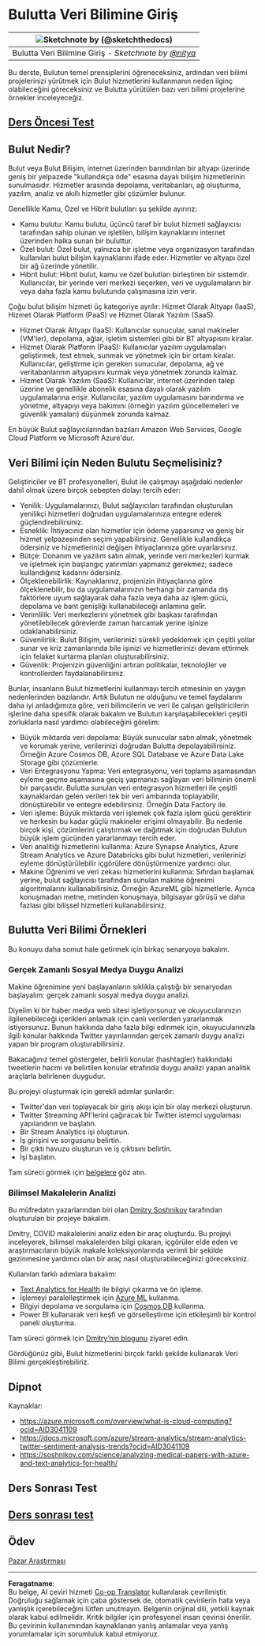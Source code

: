 <!--
CO_OP_TRANSLATOR_METADATA:
{
  "original_hash": "5f8e7cdefa096664ae86f795be571580",
  "translation_date": "2025-09-06T08:54:58+00:00",
  "source_file": "5-Data-Science-In-Cloud/17-Introduction/README.md",
  "language_code": "tr"
}
-->
# Bulutta Veri Bilimine Giriş

|![ Sketchnote by [(@sketchthedocs)](https://sketchthedocs.dev) ](../../sketchnotes/17-DataScience-Cloud.png)|
|:---:|
| Bulutta Veri Bilimine Giriş - _Sketchnote by [@nitya](https://twitter.com/nitya)_ |

Bu derste, Bulutun temel prensiplerini öğreneceksiniz, ardından veri bilimi projelerinizi yürütmek için Bulut hizmetlerini kullanmanın neden ilginç olabileceğini göreceksiniz ve Bulutta yürütülen bazı veri bilimi projelerine örnekler inceleyeceğiz.

## [Ders Öncesi Test](https://ff-quizzes.netlify.app/en/ds/quiz/32)

## Bulut Nedir?

Bulut veya Bulut Bilişim, internet üzerinden barındırılan bir altyapı üzerinde geniş bir yelpazede "kullandıkça öde" esasına dayalı bilişim hizmetlerinin sunulmasıdır. Hizmetler arasında depolama, veritabanları, ağ oluşturma, yazılım, analiz ve akıllı hizmetler gibi çözümler bulunur.

Genellikle Kamu, Özel ve Hibrit bulutları şu şekilde ayırırız:

* Kamu bulutu: Kamu bulutu, üçüncü taraf bir bulut hizmeti sağlayıcısı tarafından sahip olunan ve işletilen, bilişim kaynaklarını internet üzerinden halka sunan bir buluttur.
* Özel bulut: Özel bulut, yalnızca bir işletme veya organizasyon tarafından kullanılan bulut bilişim kaynaklarını ifade eder. Hizmetler ve altyapı özel bir ağ üzerinde yönetilir.
* Hibrit bulut: Hibrit bulut, kamu ve özel bulutları birleştiren bir sistemdir. Kullanıcılar, bir yerinde veri merkezi seçerken, veri ve uygulamaların bir veya daha fazla kamu bulutunda çalışmasına izin verir.

Çoğu bulut bilişim hizmeti üç kategoriye ayrılır: Hizmet Olarak Altyapı (IaaS), Hizmet Olarak Platform (PaaS) ve Hizmet Olarak Yazılım (SaaS).

* Hizmet Olarak Altyapı (IaaS): Kullanıcılar sunucular, sanal makineler (VM'ler), depolama, ağlar, işletim sistemleri gibi bir BT altyapısını kiralar.
* Hizmet Olarak Platform (PaaS): Kullanıcılar yazılım uygulamaları geliştirmek, test etmek, sunmak ve yönetmek için bir ortam kiralar. Kullanıcılar, geliştirme için gereken sunucular, depolama, ağ ve veritabanlarının altyapısını kurmak veya yönetmek zorunda kalmaz.
* Hizmet Olarak Yazılım (SaaS): Kullanıcılar, internet üzerinden talep üzerine ve genellikle abonelik esasına dayalı olarak yazılım uygulamalarına erişir. Kullanıcılar, yazılım uygulamasını barındırma ve yönetme, altyapıyı veya bakımını (örneğin yazılım güncellemeleri ve güvenlik yamaları) düşünmek zorunda kalmaz.

En büyük Bulut sağlayıcılarından bazıları Amazon Web Services, Google Cloud Platform ve Microsoft Azure'dur.

## Veri Bilimi için Neden Bulutu Seçmelisiniz?

Geliştiriciler ve BT profesyonelleri, Bulut ile çalışmayı aşağıdaki nedenler dahil olmak üzere birçok sebepten dolayı tercih eder:

* Yenilik: Uygulamalarınızı, Bulut sağlayıcıları tarafından oluşturulan yenilikçi hizmetleri doğrudan uygulamalarınıza entegre ederek güçlendirebilirsiniz.
* Esneklik: İhtiyacınız olan hizmetler için ödeme yaparsınız ve geniş bir hizmet yelpazesinden seçim yapabilirsiniz. Genellikle kullandıkça ödersiniz ve hizmetlerinizi değişen ihtiyaçlarınıza göre uyarlarsınız.
* Bütçe: Donanım ve yazılım satın almak, yerinde veri merkezleri kurmak ve işletmek için başlangıç yatırımları yapmanız gerekmez; sadece kullandığınız kadarını ödersiniz.
* Ölçeklenebilirlik: Kaynaklarınız, projenizin ihtiyaçlarına göre ölçeklenebilir, bu da uygulamalarınızın herhangi bir zamanda dış faktörlere uyum sağlayarak daha fazla veya daha az işlem gücü, depolama ve bant genişliği kullanabileceği anlamına gelir.
* Verimlilik: Veri merkezlerini yönetmek gibi başkası tarafından yönetilebilecek görevlerde zaman harcamak yerine işinize odaklanabilirsiniz.
* Güvenilirlik: Bulut Bilişim, verilerinizi sürekli yedeklemek için çeşitli yollar sunar ve kriz zamanlarında bile işinizi ve hizmetlerinizi devam ettirmek için felaket kurtarma planları oluşturabilirsiniz.
* Güvenlik: Projenizin güvenliğini artıran politikalar, teknolojiler ve kontrollerden faydalanabilirsiniz.

Bunlar, insanların Bulut hizmetlerini kullanmayı tercih etmesinin en yaygın nedenlerinden bazılarıdır. Artık Bulutun ne olduğunu ve temel faydalarını daha iyi anladığımıza göre, veri bilimcilerin ve veri ile çalışan geliştiricilerin işlerine daha spesifik olarak bakalım ve Bulutun karşılaşabilecekleri çeşitli zorluklarla nasıl yardımcı olabileceğini görelim:

* Büyük miktarda veri depolama: Büyük sunucular satın almak, yönetmek ve korumak yerine, verilerinizi doğrudan Bulutta depolayabilirsiniz. Örneğin Azure Cosmos DB, Azure SQL Database ve Azure Data Lake Storage gibi çözümlerle.
* Veri Entegrasyonu Yapma: Veri entegrasyonu, veri toplama aşamasından eyleme geçme aşamasına geçiş yapmanızı sağlayan veri biliminin önemli bir parçasıdır. Bulutta sunulan veri entegrasyon hizmetleri ile çeşitli kaynaklardan gelen verileri tek bir veri ambarında toplayabilir, dönüştürebilir ve entegre edebilirsiniz. Örneğin Data Factory ile.
* Veri işleme: Büyük miktarda veri işlemek çok fazla işlem gücü gerektirir ve herkesin bu kadar güçlü makineler erişimi olmayabilir. Bu nedenle birçok kişi, çözümlerini çalıştırmak ve dağıtmak için doğrudan Bulutun büyük işlem gücünden yararlanmayı tercih eder.
* Veri analitiği hizmetlerini kullanma: Azure Synapse Analytics, Azure Stream Analytics ve Azure Databricks gibi bulut hizmetleri, verilerinizi eyleme dönüştürülebilir içgörülere dönüştürmenize yardımcı olur.
* Makine Öğrenimi ve veri zekası hizmetlerini kullanma: Sıfırdan başlamak yerine, bulut sağlayıcısı tarafından sunulan makine öğrenimi algoritmalarını kullanabilirsiniz. Örneğin AzureML gibi hizmetlerle. Ayrıca konuşmadan metne, metinden konuşmaya, bilgisayar görüşü ve daha fazlası gibi bilişsel hizmetleri kullanabilirsiniz.

## Bulutta Veri Bilimi Örnekleri

Bu konuyu daha somut hale getirmek için birkaç senaryoya bakalım.

### Gerçek Zamanlı Sosyal Medya Duygu Analizi
Makine öğrenimine yeni başlayanların sıklıkla çalıştığı bir senaryodan başlayalım: gerçek zamanlı sosyal medya duygu analizi.

Diyelim ki bir haber medya web sitesi işletiyorsunuz ve okuyucularınızın ilgilenebileceği içerikleri anlamak için canlı verilerden yararlanmak istiyorsunuz. Bunun hakkında daha fazla bilgi edinmek için, okuyucularınızla ilgili konular hakkında Twitter yayınlarından gerçek zamanlı duygu analizi yapan bir program oluşturabilirsiniz.

Bakacağınız temel göstergeler, belirli konular (hashtagler) hakkındaki tweetlerin hacmi ve belirtilen konular etrafında duygu analizi yapan analitik araçlarla belirlenen duygudur.

Bu projeyi oluşturmak için gerekli adımlar şunlardır:

* Twitter'dan veri toplayacak bir giriş akışı için bir olay merkezi oluşturun.
* Twitter Streaming API'lerini çağıracak bir Twitter istemci uygulaması yapılandırın ve başlatın.
* Bir Stream Analytics işi oluşturun.
* İş girişini ve sorgusunu belirtin.
* Bir çıktı havuzu oluşturun ve iş çıktısını belirtin.
* İşi başlatın.

Tam süreci görmek için [belgelere](https://docs.microsoft.com/azure/stream-analytics/stream-analytics-twitter-sentiment-analysis-trends?WT.mc_id=academic-77958-bethanycheum&ocid=AID30411099) göz atın.

### Bilimsel Makalelerin Analizi
Bu müfredatın yazarlarından biri olan [Dmitry Soshnikov](http://soshnikov.com) tarafından oluşturulan bir projeye bakalım.

Dmitry, COVID makalelerini analiz eden bir araç oluşturdu. Bu projeyi inceleyerek, bilimsel makalelerden bilgi çıkaran, içgörüler elde eden ve araştırmacıların büyük makale koleksiyonlarında verimli bir şekilde gezinmesine yardımcı olan bir araç nasıl oluşturabileceğinizi göreceksiniz.

Kullanılan farklı adımlara bakalım:
* [Text Analytics for Health](https://docs.microsoft.com/azure/cognitive-services/text-analytics/how-tos/text-analytics-for-health?WT.mc_id=academic-77958-bethanycheum&ocid=AID3041109) ile bilgiyi çıkarma ve ön işleme.
* İşlemeyi paralelleştirmek için [Azure ML](https://azure.microsoft.com/services/machine-learning?WT.mc_id=academic-77958-bethanycheum&ocid=AID3041109) kullanma.
* Bilgiyi depolama ve sorgulama için [Cosmos DB](https://azure.microsoft.com/services/cosmos-db?WT.mc_id=academic-77958-bethanycheum&ocid=AID3041109) kullanma.
* Power BI kullanarak veri keşfi ve görselleştirme için etkileşimli bir kontrol paneli oluşturma.

Tam süreci görmek için [Dmitry’nin blogunu](https://soshnikov.com/science/analyzing-medical-papers-with-azure-and-text-analytics-for-health/) ziyaret edin.

Gördüğünüz gibi, Bulut hizmetlerini birçok farklı şekilde kullanarak Veri Bilimi gerçekleştirebiliriz.

## Dipnot

Kaynaklar:
* https://azure.microsoft.com/overview/what-is-cloud-computing?ocid=AID3041109  
* https://docs.microsoft.com/azure/stream-analytics/stream-analytics-twitter-sentiment-analysis-trends?ocid=AID3041109  
* https://soshnikov.com/science/analyzing-medical-papers-with-azure-and-text-analytics-for-health/  

## Ders Sonrası Test

## [Ders sonrası test](https://ff-quizzes.netlify.app/en/ds/quiz/33)

## Ödev

[Pazar Araştırması](assignment.md)

---

**Feragatname**:  
Bu belge, AI çeviri hizmeti [Co-op Translator](https://github.com/Azure/co-op-translator) kullanılarak çevrilmiştir. Doğruluğu sağlamak için çaba göstersek de, otomatik çevirilerin hata veya yanlışlık içerebileceğini lütfen unutmayın. Belgenin orijinal dili, yetkili kaynak olarak kabul edilmelidir. Kritik bilgiler için profesyonel insan çevirisi önerilir. Bu çevirinin kullanımından kaynaklanan yanlış anlamalar veya yanlış yorumlamalar için sorumluluk kabul etmiyoruz.